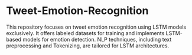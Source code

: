 # Tweet-Emotion-Recognition
This repository focuses on tweet emotion recognition using LSTM models exclusively. It offers labeled datasets for training and implements LSTM-based models for emotion detection. NLP techniques, including text preprocessing and Tokenizing, are tailored for LSTM architectures. 
